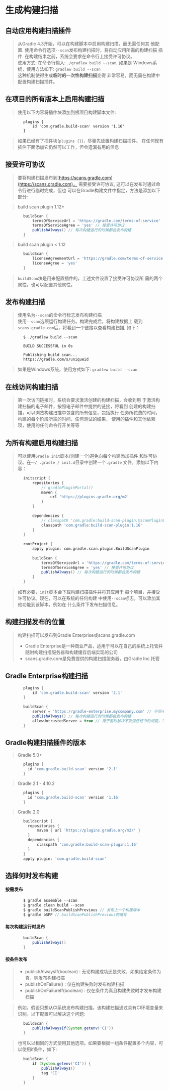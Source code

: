 # 生成构建扫描
## 自动应用构建扫描插件
> 从Gradle 4.3开始，可以在构建脚本中启用构建扫描，而无需任何其
他配置. 
使用命令行选项`--scan`发布构建扫描时，将自动应用所需的构建扫描
插件. 在构建结束之前，系统会要求在命令行上接受许可协议。<br/>
使用方式: 在命令行输入: `./gradlew build --scan`, 如果是
Windows系统，使用方法如下: `gradlew build --scan`<br/>
> 这种机制使得生成<strong>临时的一次性构建扫描</strong>变得
非常容易，而无需在构建中配置构建扫描插件。
## 在项目的所有版本上启用构建扫描
> 使用以下内容将插件块添加到根项目构建脚本文件: <br/>
```
        plugins {
            id 'com.gradle.build-scan' version '1.16' 
        }
```
> 如果已经有了插件块(`plugins {}`)，尽量先放置构建扫描插件。
在任何现有插件下面添加它仍然可以工作，但会遗漏有用的信息
## 接受许可协议
> 要将构建扫描发布到[https://scans.gradle.com](https://scans.gradle.com)，
需要接受许可协议, 这可以在发布时通过命令行进行临时完成，但也
可以在Gradle构建文件中指定，方法是添加以下部分: <br/>

> build scan plugin 1.12+
```groovy
        buildScan {
            termsOfServiceUrl = 'https://gradle.com/terms-of-service'
            termsOfServiceAgree = 'yes' // 接受许可协议
            publishAlways() // 每次构建运行的时候都会发布构建
        }
``` 
> build scan plugin < 1.12
```groovy
        buildScan {
            licenseAgreementUrl = 'https://gradle.com/terms-of-service'
            licenseAgree = 'yes'
        }
```
> `buildScan`块是用来配置插件的，上述文件设置了接受许可协议所
需的两个属性。也可以配置其他属性。
## 发布构建扫描
> 使用名为`--scan`的命令行标志发布构建扫描<br/>
> 使用`--scan`选项运行构建任务。构建完成后，将构建数据上
载到`scans.gradle.com`后，将看到一个链接以查看构建扫描, 
如下：
```text
        $ ./gradlew build --scan
        
        BUILD SUCCESSFUL in 0s
        
        Publishing build scan...
        https://gradle.com/s/uniqueid
```
> 如果是Windows系统，使用方式如下: `gradlew build --scan`
## 在线访问构建扫描
> 第一次访问链接时，系统会要求激活创建的构建扫描，会收到用
于激活构建扫描的电子邮件，按照电子邮件中提供的链接，将看到
创建的构建扫描，可以浏览构建扫描中包含的所有信息，包括执行
任务所花费的时间，构建的每个阶段所需的时间，任何测试的结果，
使用的插件和其他依赖项，使用的任何命令行开关等等
## 为所有构建启用构建扫描
> 可以使用`Gradle init`脚本(创建一个)避免向每个构建添加插件
和许可协议。在`〜/ .gradle / init.d`目录中创建一个`.gradle`
文件，添加以下内容：<br/>
```groovy
        initscript {
            repositories {
                // gradlePluginPortal()
                maven {
                    url 'https://plugins.gradle.org/m2'
                }
            }
        
            dependencies {
                // classpath 'com.gradle:build-scan-plugin:@scanPluginVersion@'
                classpath 'com.gradle:build-scan-plugin:1.16'
            }
        }
        
        rootProject {
            apply plugin: com.gradle.scan.plugin.BuildScanPlugin
        
            buildScan {
                termsOfServiceUrl = 'https://gradle.com/terms-of-service'
                termsOfServiceAgree = 'yes' // 接受许可协议
                publishAlways() // 每次构建运行的时候都会发布构建
            }
        }
```
> 如有必要，`init`脚本会下载构建扫描插件并将其应用于
每个项目，并接受许可协议。现在，可以在系统的任何构建
中使用`--scan`标志，可以添加其他功能到该脚本，例如在
什么条件下发布扫描信息。
## 构建扫描发布的位置
> 构建扫描可以发布到Gradle Enterprise或scans.gradle.com
>* Gradle Enterprise是一种商业产品，适用于可以在自己的系统上托管并随附构建扫描服务器和构建缓存后端实现的公司
>* scans.gradle.com是免费提供的构建扫描服务器，由Gradle Inc.托管
## Gradle Enterprise构建扫描
```groovy
        plugins {
            id 'com.gradle.build-scan' version '2.1'                    
        }
        
        buildScan {
            server = 'https://gradle-enterprise.mycompany.com' // 不同于发布到scans.gradle.com           
            publishAlways() // 每次构建运行的时候都会发布构建 
            allowUntrustedServer = true // 用于暂时解决不受信任证书的问题，不是长久解决方案                                          
        }
```
## Gradle构建扫描插件的版本
> Gradle 5.0+
```groovy
        plugins {
          id 'com.gradle.build-scan' version '2.1'
        }
```
> Gradle 2.1 - 4.10.2
```groovy
        plugins {
          id 'com.gradle.build-scan' version '1.16'
        }
```
> Gradle 2.0
```groovy
        buildscript {
          repositories {
              maven { url 'https://plugins.gradle.org/m2/' }
          }
          dependencies {
              classpath 'com.gradle:build-scan-plugin:1.16'
          }
        }
        apply plugin: 'com.gradle.build-scan'
```
## 选择何时发布构建
#### 按需发布
```groovy
        $ gradle assemble --scan
        $ gradle clean build --scan
        $ gradle buildScanPublishPrevious // 发布上一个构建版本
        $ gradle bSPP // buildScanPublishPrevious的缩写
```
#### 每次构建运行时发布
```groovy
        buildScan {
            publishAlways()
        }
```
#### 按条件发布
>* publishAlwaysIf(boolean) : 无论构建成功还是失败，如果给定条件为真，则发布构建扫描
>* publishOnFailure() : 仅在构建失败时发布构建扫描
>* publishOnFailureIf(boolean) : 仅在条件为真且构建失败时才发布构建扫描

> 例如，假设只想从CI系统发布构建扫描，该构建扫描通过具有CI环境变量来识别。以下配置可以解决这个问题: <br/>
```groovy
        buildScan {
            publishAlwaysIf(System.getenv('CI'))
        }
```
> 也可以以相同的方式使用其他选项。如果要根据一组条件配置多个内容，可以使用if条件，如下: <br/>
```groovy
        buildScan {
            if (System.getenv('CI')) {
                publishAlways()
                tag 'CI'
            }
        }
```